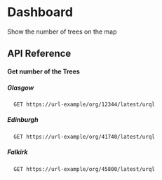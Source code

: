 # Dashboard

Show the number of trees on the map

## API Reference

#### Get number of the Trees

##### Glasgow

```http
  GET https://url-example/org/12344/latest/urql
```

##### Edinburgh

```http
  GET https://url-example/org/41740/latest/urql
```

##### Falkirk

```http
  GET https://url-example/org/45800/latest/urql
```
